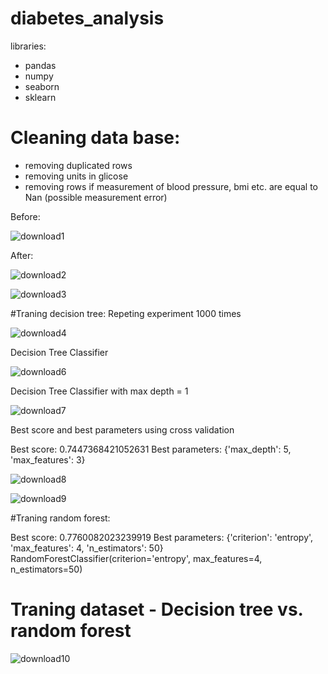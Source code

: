 # diabetes_analysis

libraries:
- pandas
- numpy
- seaborn
- sklearn

# Cleaning data base:
- removing duplicated rows
- removing units in glicose
- removing rows if measurement of blood pressure, bmi etc. are equal to Nan (possible measurement error)

Before:

![download1](https://user-images.githubusercontent.com/62389300/214905425-f1674fc1-c877-450c-a0e0-8420c2edf8f0.png)


After:

![download2](https://user-images.githubusercontent.com/62389300/214905523-12a0d9a9-30ad-471f-a721-3e6efce54ae4.png)


![download3](https://user-images.githubusercontent.com/62389300/214905589-07d5cfff-109f-4122-adcd-2ec786880e90.png)

#Traning decision tree:
Repeting experiment 1000 times

![download4](https://user-images.githubusercontent.com/62389300/214907515-5fde728b-1157-461b-ae8a-deaf9ef1ce2b.png)


Decision Tree Classifier

![download6](https://user-images.githubusercontent.com/62389300/214908068-726342a8-07c2-4ca2-b08c-6450d9934c18.png)


Decision Tree Classifier with max depth = 1

![download7](https://user-images.githubusercontent.com/62389300/214908624-5d727cbf-a149-4d27-9c23-e198a784d285.png)


Best score and best parameters using cross validation

Best score: 0.7447368421052631
Best parameters: {'max_depth': 5, 'max_features': 3}

![download8](https://user-images.githubusercontent.com/62389300/214908907-701b780a-5436-4bf8-9798-7aebea0ec6c2.png)

![download9](https://user-images.githubusercontent.com/62389300/214909898-7e0ec6da-1c78-4810-9216-b6d8898676e7.png)


#Traning random forest:

Best score: 0.7760082023239919
Best parameters: {'criterion': 'entropy', 'max_features': 4, 'n_estimators': 50}
RandomForestClassifier(criterion='entropy', max_features=4, n_estimators=50)


# Traning dataset - Decision tree vs. random forest

![download10](https://user-images.githubusercontent.com/62389300/214909680-62613746-4298-4392-84ba-6beef7d92e3c.png)



